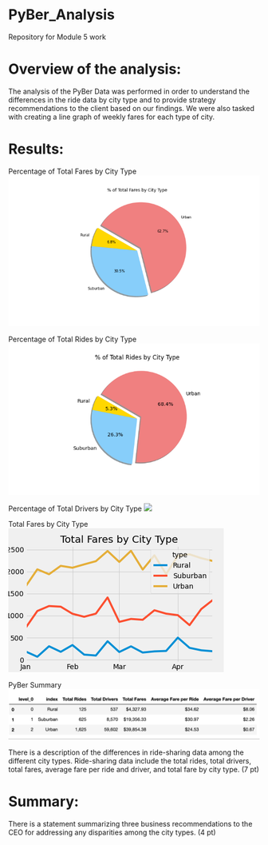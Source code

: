 # PyBer_Analysis
Repository for Module 5 work



# Overview of the analysis:

The analysis of the PyBer Data was performed in order to understand the differences in the ride data by city type and to provide strategy recommendations to the client based on our findings. We were also tasked with creating a line graph of weekly fares for each type of city.

# Results:

Percentage of Total Fares by City Type
![](/analysis/Fig5.png) 


Percentage of Total Rides by City Type
![](/analysis/Fig6.png)

Percentage of Total Drivers by City Type
![](/analysis/Fig7)

Total Fares by City Type
![](/analysis/Pyber_fare_summary.png)

PyBer Summary
![](/analysis/Pyber_Summary_Df.png)


There is a description of the differences in ride-sharing data among the different city types. Ride-sharing data include the total rides, total drivers, total fares, average fare per ride and driver, and total fare by city type. (7 pt)

# Summary:

There is a statement summarizing three business recommendations to the CEO for addressing any disparities among the city types. (4 pt)
